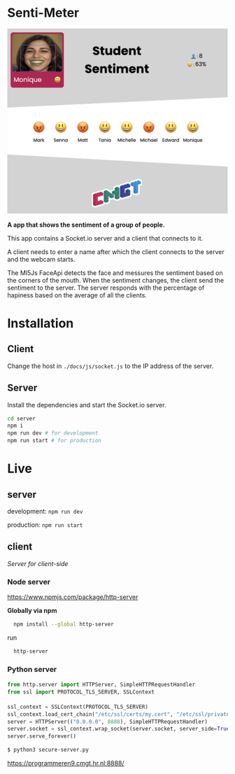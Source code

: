 # Senti-Meter

![Screenshot of the app](screenshot-app.png)

**A app that shows the sentiment of a group of people.**

This app contains a Socket.io server and a client that connects to it.

A client needs to enter a name after which the client connects to the server and the webcam starts.

The Ml5Js FaceApi detects the face and messures the sentiment based on the corners of the mouth. When the sentiment changes, the client send the sentiment to the server. The server responds with the percentage of hapiness based on the average of all the clients.

# Installation

## Client

Change the host in `./docs/js/socket.js` to the IP address of the server.

## Server

Install the dependencies and start the Socket.io server.

```bash
cd server
npm i
npm run dev # for development
npm run start # for production
```

# Live

## server

development: `npm run dev`

production: `npm run start`

## client

*Server for client-side*

### Node server

https://www.npmjs.com/package/http-server

**Globally via npm**
```bash
  npm install --global http-server 
```
run 
```bash
  http-server
```

### Python server
```python
from http.server import HTTPServer, SimpleHTTPRequestHandler
from ssl import PROTOCOL_TLS_SERVER, SSLContext

ssl_context = SSLContext(PROTOCOL_TLS_SERVER)
ssl_context.load_cert_chain("/etc/ssl/certs/my.cert", "/etc/ssl/private/my.key")
server = HTTPServer(("0.0.0.0", 8888), SimpleHTTPRequestHandler)
server.socket = ssl_context.wrap_socket(server.socket, server_side=True)
server.serve_forever()
```

```bash
$ python3 secure-server.py
```

https://programmeren9.cmgt.hr.nl:8888/
